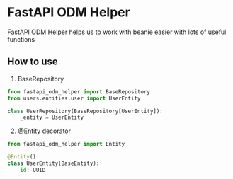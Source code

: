 # FastAPI ODM Helper

FastAPI ODM Helper helps us to work with beanie easier with lots of useful functions

## How to use

1. BaseRepository

```python
from fastapi_odm_helper import BaseRepository
from users.entities.user import UserEntity

class UserRepository(BaseRepository[UserEntity]):
    _entity = UserEntity
```

2. @Entity decorator

```python
from fastapi_odm_helper import Entity

@Entity()
class UserEntity(BaseEntity):
    id: UUID
```
